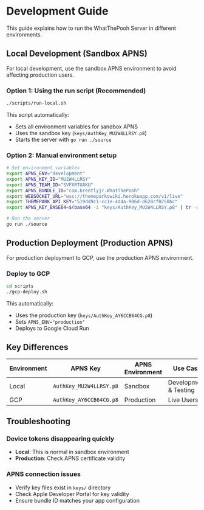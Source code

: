 # Development Guide

This guide explains how to run the WhatThePooh Server in different environments.

## Local Development (Sandbox APNS)

For local development, use the sandbox APNS environment to avoid affecting production users.

### Option 1: Using the run script (Recommended)
```bash
./scripts/run-local.sh
```

This script automatically:
- Sets all environment variables for sandbox APNS
- Uses the sandbox key (`keys/AuthKey_MU2W4LLRSY.p8`)
- Starts the server with `go run ./source`

### Option 2: Manual environment setup
```bash
# Set environment variables
export APNS_ENV="development"
export APNS_KEY_ID="MU2W4LLRSY"
export APNS_TEAM_ID="SVFXRTGAKU"
export APNS_BUNDLE_ID="com.brentlyjr.WhatThePooh"
export WEBSOCKET_URL="wss://themeparkswiki.herokuapp.com/v1/live"
export THEMEPARK_API_KEY="519dd9c1-cc1e-4d4a-906d-d628cf0250bc"
export APNS_KEY_BASE64=$(base64 -i "keys/AuthKey_MU2W4LLRSY.p8" | tr -d '\n')

# Run the server
go run ./source
```

## Production Deployment (Production APNS)

For production deployment to GCP, use the production APNS environment.

### Deploy to GCP
```bash
cd scripts
./gcp-deploy.sh
```

This automatically:
- Uses the production key (`keys/AuthKey_AY6CCB64CG.p8`)
- Sets `APNS_ENV="production"`
- Deploys to Google Cloud Run

## Key Differences

| Environment | APNS Key | APNS Environment | Use Case |
|-------------|----------|------------------|----------|
| Local | `AuthKey_MU2W4LLRSY.p8` | Sandbox | Development & Testing |
| GCP | `AuthKey_AY6CCB64CG.p8` | Production | Live Users |

## Troubleshooting

### Device tokens disappearing quickly
- **Local**: This is normal in sandbox environment
- **Production**: Check APNS certificate validity

### APNS connection issues
- Verify key files exist in `keys/` directory
- Check Apple Developer Portal for key validity
- Ensure bundle ID matches your app configuration 